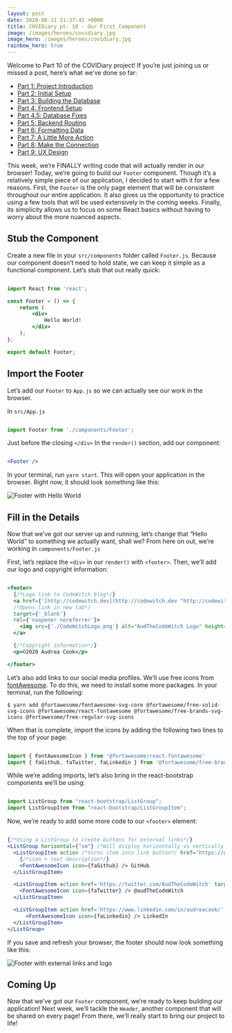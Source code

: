 ```yaml
---
layout: post
date: 2020-06-11 21:37:41 +0000
title: COVIDiary pt. 10 - Our First Component
image: /images/heroes/covidiary.jpg
image_hero: /images/heroes/covidiary.jpg
rainbow_hero: true
---
```

Welcome to Part 10 of the COVIDiary project! If you’re just joining us or missed a post, here’s what we’ve done so far:

- [Part 1: Project Introduction](/articles/covidiary-a-rails-react-project)
- [Part 2: Initial Setup](/articles/covidiary-pt-2-initial-setup)
- [Part 3: Building the Database](/articles/covidiary-pt-3-building-the-database)
- [Part 4: Frontend Setup](/articles/covidiary-pt-4-frontend-setup)
- [Part 4.5: Database Fixes](/articles/covidiary-pt-4.5-database-fixes)
- [Part 5: Backend Routing](/articles/covidiary-pt-5-backend-routing)
- [Part 6: Formatting Data](/articles/covidiary-pt-6-formatting-data)
- [Part 7: A Little More Action](/articles/covidiary-pt-7-a-little-more-action)
- [Part 8: Make the Connection](/articles/covidiary-pt-8-make-the-connection)
- [Part 9: UX Design](/articles/covidiary-pt-9-ux-design)

This week, we’re FINALLY writing code that will actually render in our browser! Today, we’re going to build our `Footer` component. Though it’s a relatively simple piece of our application, I decided to start with it for a few reasons. First, the `Footer` is the only page element that will be consistent throughout our entire application. It also gives us the opportunity to practice using a few tools that will be used extensively in the coming weeks. Finally, its simplicity allows us to focus on some React basics without having to worry about the more nuanced aspects.

## Stub the Component

Create a new file in your `src/components` folder called `Footer.js`. Because our component doesn’t need to hold state, we can keep it simple as a functional component. Let’s stub that out really quick:

```jsx

import React from 'react';

const Footer = () => {
	return (
		<div>
			Hello World!
		</div>
    );
};

export default Footer;
```

## Import the Footer

Let’s add our `Footer` to `App.js` so we can actually see our work in the browser.

In `src/App.js`

```jsx

import Footer from './components/Footer';
```

Just before the closing `</div>` In the `render()` section, add our component:

```jsx

<Footer />
```

In your terminal, run `yarn start`. This will open your application in the browser. Right now, it should look something like this:

![Footer with Hello World](/images/footer1.png "Footer")

## Fill in the Details

Now that we’ve got our server up and running, let’s change that “Hello World” to something we actually want, shall we? From here on out, we’re working in `components/Footer.js`

First, let’s replace the `<div>` in our `render()` with `<footer>`. Then, we’ll add our logo and copyright information:

```jsx

<footer>
  {/*Logo link to CodeWitch blog*/}
  <a href={'[http://codewitch.dev](http://codewitch.dev "http://codewitch.dev")'}
  /*Opens link in new tab*/
  target={'_blank'}
  rel={'noopener noreferrer'}>
  	<img src={'./CodeWitchLogo.png'} alt="AudTheCodeWitch Logo" height='50px' />
  </a>

  {/*Copyright information*/}
  <p>©2020 Audrea Cook</p>

</footer>
```

Let’s also add links to our social media profiles. We’ll use free icons from [fontAwesome](https://fontawesome.com/). To do this, we need to install some more packages. In your terminal, run the following:

    $ yarn add @fortawesome/fontawesome-svg-core @fortawesome/free-solid-svg-icons @fortawesome/react-fontawesome @fortawesome/free-brands-svg-icons @fortawesome/free-regular-svg-icons

When that is complete, import the icons by adding the following two lines to the top of your page:

```jsx

import { FontAwesomeIcon } from '@fortawesome/react-fontawesome'
import { faGithub, faTwitter, faLinkedin } from '@fortawesome/free-brands-svg-icons'
```

While we’re adding imports, let’s also bring in the react-bootstrap components we’ll be using:

```jsx

import ListGroup from "react-bootstrap/ListGroup";
import ListGroupItem from "react-bootstrap/ListGroupItem";
```

Now, we’re ready to add some more code to our `<footer>` element:

```jsx

{/*Using a ListGroup to create buttons for external links*/}
<ListGroup horizontal={"sm"} /*Will display horizontally vs vertically for screens size sm and up*/>
  <ListGroupItem action /*turns item into link button*/ href='https://github.com/AudTheCodeWitch' target="_blank" rel={'noopener noreferrer'} >
    {/*icon + text description*/}
    <FontAwesomeIcon icon={faGithub} /> GitHub
  </ListGroupItem>

  <ListGroupItem action href='https://twitter.com/AudTheCodeWitch' target="_blank" rel={'noopener noreferrer'} >
    <FontAwesomeIcon icon={faTwitter} /> @audTheCodeWitch
  </ListGroupItem>

  <ListGroupItem action href='https://www.linkedin.com/in/audreacook/' target="_blank" rel={'noopener noreferrer'} >
	  <FontAwesomeIcon icon={faLinkedin} /> LinkedIn
  </ListGroupItem>
</ListGroup>
```

If you save and refresh your browser, the footer should now look something like this:

![Footer with external links and logo](/images/footer2.png "Finished footer")

## Coming Up

Now that we’ve got our `Footer` component, we’re ready to keep building our application! Next week, we’ll tackle the `Header`, another component that will be shared on every page! From there, we’ll really start to bring our project to life!
